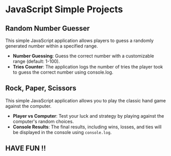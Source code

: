 # JavaScript Simple Projects

## Random Number Guesser
This simple JavaScript application allows players to guess a randomly generated number within a specified range.
- **Number Guessing**: Guess the correct number with a customizable range (default: 1-100).
- **Tries Counter**: The application logs the number of tries the player took to guess the correct number using console.log.

## Rock, Paper, Scissors
This simple JavaScript application allows you to play the classic hand game against the computer.
- **Player vs Computer**: Test your luck and strategy by playing against the computer's random choices.
- **Console Results**: The final results, including wins, losses, and ties will be displayed in the console using `console.log`.

## HAVE FUN !!
